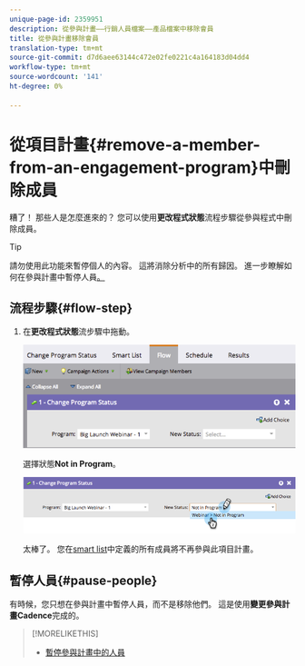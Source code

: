 ```yaml
---
unique-page-id: 2359951
description: 從參與計畫——行銷人員檔案——產品檔案中移除會員
title: 從參與計畫移除會員
translation-type: tm+mt
source-git-commit: d7d6aee63144c472e02fe0221c4a164183d04dd4
workflow-type: tm+mt
source-wordcount: '141'
ht-degree: 0%

---
```



# 從項目計畫{#remove-a-member-from-an-engagement-program}中刪除成員

糟了！ 那些人是怎麼進來的？ 您可以使用&#x200B;**更改程式狀態**&#x200B;流程步驟從參與程式中刪除成員。

>[!TIP]
>
>請勿使用此功能來暫停個人的內容。 這將消除分析中的所有歸因。  進一步瞭解如何在參與計畫中暫停人員[。](pause-people-in-an-engagement-program.md)

## 流程步驟{#flow-step}

1. 在&#x200B;**更改程式狀態**&#x200B;流步驟中拖動。

   ![](assets/image2014-9-15-18-3a15-3a57.png)

   選擇狀態&#x200B;**Not in Program**。

   ![](assets/image2014-9-15-18-3a16-3a2.png)

   太棒了。 您在[smart list](../../../../product-docs/core-marketo-concepts/smart-lists-and-static-lists/creating-a-smart-list/create-a-smart-list.md)中定義的所有成員將不再參與此項目計畫。

## 暫停人員{#pause-people}

有時候，您只想在參與計畫中暫停人員，而不是移除他們。 這是使用&#x200B;**變更參與計畫Cadence**&#x200B;完成的。

>[!MORELIKETHIS]
>
>* [暫停參與計畫中的人員](pause-people-in-an-engagement-program.md)

